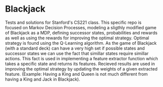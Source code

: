 # Blackjack

Tests and solutions for Stanford's CS221 class. 
This specific repo is focused on Markov Decision Processes, modeling a sligthly modified game of Blackjack as a MDP, defining successor states, probabilities and rewards as well as using the rewards for improving the optimal strategy.
Optimal strategy is found using the Q-Learning algorithm. As the game of Blackjack (with a standard deck) can have a very high set if possible states and successor states we can use the fact that simillar states require simillar actions. This fact is used in implementing a feature extractor function which takes a specific state and returns its features. Recieved results are used in improving the optimal strategy by updating the weights of a given extracted feature.  (Example: Having a King and Queen is not much different from having a King and Jack in Blackjack).
